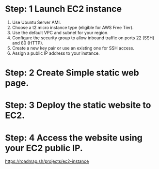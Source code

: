 # Step: 1 Launch EC2 instance
1. Use Ubuntu Server AMI.
2. Choose a t2.micro instance type (eligible for AWS Free Tier).
3. Use the default VPC and subnet for your region.
4. Configure the security group to allow inbound traffic on ports 22 (SSH) and 80 (HTTP).
5. Create a new key pair or use an existing one for SSH access.
6. Assign a public IP address to your instance.

# Step: 2 Create Simple static web page.
# Step: 3 Deploy the static website to EC2.
# Step: 4 Access the website using your EC2 public IP.
https://roadmap.sh/projects/ec2-instance
